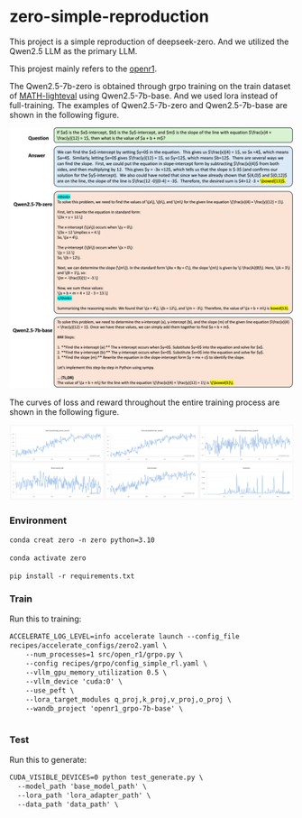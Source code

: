 # zero-simple-reproduction
This project is a simple reproduction of deepseek-zero. And we utilized the Qwen2.5 LLM as the primary LLM.

This projest mainly refers to the [openr1](https://github.com/huggingface/open-r1/tree/main).

The Qwen2.5-7b-zero is obtained through grpo training on the train dataset of [MATH-lighteval](https://huggingface.co/datasets/DigitalLearningGmbH/MATH-lighteval) using Qwen2.5-7b-base. And we used lora instead of full-training. The examples of Qwen2.5-7b-zero and Qwen2.5-7b-base are shown in the following figure.
<center>
    <img src="assets/example1.png" width="700">
</center>


The curves of loss and reward throughout the entire training process are shown in the following figure.
<center>
    <img src="assets/train_loss.png" width="850">
</center>

### Environment
```shell
conda creat zero -n zero python=3.10
    
conda activate zero

pip install -r requirements.txt
```


### Train
Run this to training:
```shell
ACCELERATE_LOG_LEVEL=info accelerate launch --config_file recipes/accelerate_configs/zero2.yaml \
    --num_processes=1 src/open_r1/grpo.py \
    --config recipes/grpo/config_simple_rl.yaml \
    --vllm_gpu_memory_utilization 0.5 \
    --vllm_device 'cuda:0' \
    --use_peft \
    --lora_target_modules q_proj,k_proj,v_proj,o_proj \
    --wandb_project 'openr1_grpo-7b-base' \
    
```


### Test
Run this to generate:
```shell
CUDA_VISIBLE_DEVICES=0 python test_generate.py \
  --model_path 'base_model_path' \
  --lora_path 'lora_adapter_path' \
  --data_path 'data_path' \
  
```

